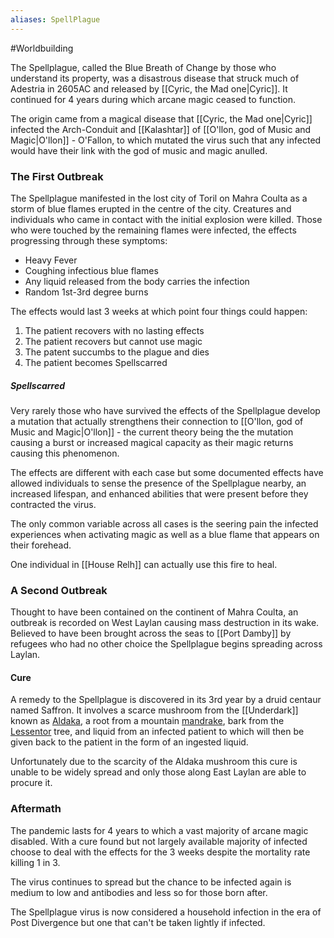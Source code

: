 ```yaml
---
aliases: SpellPlague
---
```

#Worldbuilding 

The Spellplague, called the Blue Breath of Change by those who understand its property, was a disastrous disease that struck much of Adestria in 2605AC and released by [[Cyric, the Mad one|Cyric]]. It continued for 4 years during which arcane magic ceased to function.

The origin came from a magical disease that [[Cyric, the Mad one|Cyric]] infected the Arch-Conduit and [[Kalashtar]] of [[O'llon, god of Music and Magic|O'llon]] - O'Fallon, to which mutated the virus such that any infected would have their link with the god of music and magic anulled.

### The First Outbreak
The Spellplague manifested in the lost city of Toril on Mahra Coulta as a storm of blue flames erupted in the centre of the city.
Creatures and individuals who came in contact with the initial explosion were killed. Those who were touched by the remaining flames were infected, the effects progressing through these symptoms:
- Heavy Fever
- Coughing infectious blue flames
- Any liquid released from the body carries the infection
- Random 1st-3rd degree burns

The effects would last 3 weeks at which point four things could happen:
1. The patient recovers with no lasting effects
2. The patient recovers but cannot use magic
3. The patent succumbs to the plague and dies
4. The patient becomes Spellscarred

##### Spellscarred
Very rarely those who have survived the effects of the Spellplague develop a mutation that actually strengthens their connection to [[O'llon, god of Music and Magic|O'llon]] - the current theory being the the mutation causing a burst or increased magical capacity as their magic returns causing this phenomenon.

The effects are different with each case but some documented effects have allowed individuals to sense the presence of the Spellplague nearby, an increased lifespan, and enhanced abilities that were present before they contracted the virus.

The only common variable across all cases is the seering pain the infected experiences when activating magic as well as a blue flame that appears on their forehead.

One individual in [[House Relh]] can actually use this fire to heal.


### A Second Outbreak
Thought to have been contained on the continent of Mahra Coulta, an outbreak is recorded on West Laylan causing mass destruction in its wake. Believed to have been brought across the seas to [[Port Damby]] by refugees who had no other choice the Spellplague begins spreading across Laylan.


#### Cure
A remedy to the Spellplague is discovered in its 3rd year by a druid centaur named Saffron. It involves a scarce mushroom from the [[Underdark]] known as [Aldaka](https://www.aidedd.org/dnd/herbes.php?vo=aldaka), a root from a mountain [mandrake](https://www.aidedd.org/dnd/herbes.php?vo=mandrake), bark from the [Lessentor](https://www.aidedd.org/dnd/herbes.php?vo=lessentor) tree, and liquid from an infected patient to which will then be given back to the patient in the form of an ingested liquid.

Unfortunately due to the scarcity of the Aldaka mushroom this cure is unable to be widely spread and only those along East Laylan are able to procure it.

### Aftermath
The pandemic lasts for 4 years to which a vast majority of arcane magic disabled. With a cure found but not largely available majority of infected choose to deal with the effects for the 3 weeks despite the mortality rate killing 1 in 3. 

The virus continues to spread but the chance to be infected again is medium to low and antibodies and less so for those born after. 

The Spellplague virus is now considered a household infection in the era of Post Divergence but one that can't be taken lightly if infected.